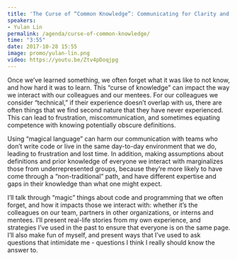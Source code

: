 ```yaml
---
title: 'The Curse of “Common Knowledge”: Communicating for Clarity and Inclusivity'
speakers:
- Yulan Lin
permalink: /agenda/curse-of-common-knowledge/
time: "3:55"
date: 2017-10-28 15:55
image: promo/yulan-lin.png
video: https://youtu.be/Ztv4pDoqjpg
---
```


Once we’ve learned something, we often forget what it was like to not know, and how hard it was to learn. This “curse of knowledge” can impact the way we interact with our colleagues and our mentees. For our colleagues we consider “technical,” if their experience doesn’t overlap with us, there are often things that we find second nature that they have never experienced. This can lead to frustration, miscommunication, and sometimes equating competence with knowing potentially obscure definitions.

Using “magical language” can harm our communication with teams who don’t write code or live in the same day-to-day environment that we do, leading to frustration and lost time. In addition, making assumptions about definitions and prior knowledge of everyone we interact with marginalizes those from underrepresented groups, because they’re more likely to have come through a “non-traditional” path, and have different expertise and gaps in their knowledge than what one might expect.

I’ll talk through “magic” things about code and programming that we often forget, and how it impacts those we interact with: whether it’s the colleagues on our team, partners in other organizations, or interns and mentees. I’ll present real-life stories from my own experience, and strategies I’ve used in the past to ensure that everyone is on the same page. I’ll also make fun of myself, and present ways that I’ve used to ask questions that intimidate me - questions I think I really should know the answer to.
